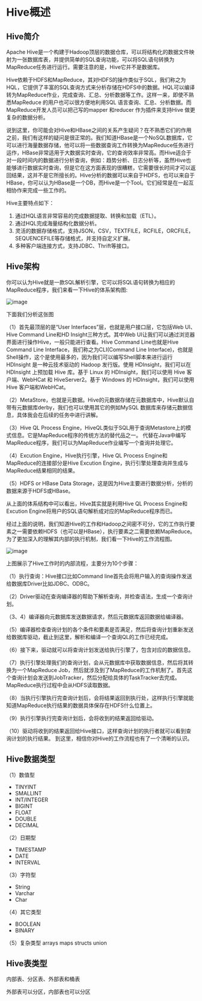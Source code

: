 # Hive概述

## Hive简介

Apache Hive是一个构建于Hadoop顶层的数据仓库，可以将结构化的数据文件映射为一张数据库表，并提供简单的SQL查询功能，可以将SQL语句转换为MapReduce任务进行运行。需要注意的是，Hive它并不是数据库。

Hive依赖于HDFS和MapReduce，其对HDFS的操作类似于SQL，我们称之为HQL，它提供了丰富的SQL查询方式来分析存储在HDFS中的数据。HQL可以编译转为MapReduce作业，完成查询、汇总、分析数据等工作。这样一来，即使不熟悉MapReduce 的用户也可以很方便地利用SQL 语言查询、汇总、分析数据。而MapReduce开发人员可以把己写的mapper 和reducer 作为插件来支持Hive 做更复杂的数据分析。

说到这里，你可能会对Hive和HBase之间的关系产生疑问？在不熟悉它们的作用之前，我们有这样的疑问是很正常的。我们知道HBase是一个NoSQL数据库，它可以进行海量数据存储，他可以将一些数据查询工作转换为MapReduce任务进行运作，HBase非常适用于大数据实时查询，它的查询效率非常高。而Hive适合于对一段时间内的数据进行分析查询，例如：趋势分析、日志分析等，虽然Hive也能够进行数据实时查询，但是它在这方面表现的很糟糕，它需要很长时间才可以返回结果，这并不是它所擅长的。Hive分析的数据可以来自于HDFS，也可以来自于HBase，你可以认为HBase是一个DB，而Hive是一个Tool。它们经常是在一起互相协作来完成一些工作的。

Hive主要特点如下：

1. 通过HQL语言非常容易的完成数据提取、转换和加载（ETL）。
2. 通过HQL完成海量结构化数据分析。
3. 灵活的数据存储格式，支持JSON，CSV，TEXTFILE，RCFILE，ORCFILE，SEQUENCEFILE等存储格式，并支持自定义扩展。
4. 多种客户端连接方式，支持JDBC、Thrift等接口。

## Hive架构

你可以认为Hive就是一款SQL解析引擎，它可以将SQL语句转换为相应的MapReduce程序，我们来看一下Hive的体系架构图:

![image](https://raw.githubusercontent.com/zhusheng/blog/master/44.png)

下面我们分析这张图

（1）首先最顶层的是“User Interfaces”层，也就是用户接口层，它包括Web UI、Hive Command Line和HD Insight三种方式。其中Web UI让我们可以通过浏览器界面进行操作Hive，一般只能进行查看。Hive Command Line也就是Hive Command Line Interface，我们称之为CLI(Command Line Interface)，也就是Shell操作，这个是使用最多的，因为我们可以编写Shell脚本来进行运行HDInsight 是一种云技术驱动的 Hadoop 发行版。使用 HDInsight，我们可以在HDInsight 上预加载 Hive 库。基于 Linux 的 HDInsight，我们可以使用 Hive 客户端、WebHCat 和 HiveServer2。基于 Windows 的 HDInsight，我们可以使用 Hive 客户端和WebHCat。

（2）MetaStore，也就是元数据。Hive的元数据存储在元数据库中，Hive默认自带有元数据库derby，我们也可以使用其它的例如MySQL 数据库来存储元数据信息，具体我会在后续的任务中进行讲解。

（3）Hive QL Process Engine，HiveQL类似于SQL用于查询Metastore上的模式信息。它是MapReduce程序的传统方法的替代品之一。 代替在Java中编写MapReduce程序，我们可以为MapReduce作业编写一个查询并处理它。

（4）Excution Engine，Hive执行引擎，Hive QL Process Engine和MapReduce的连接部分是Hive Excution Engine，执行引擎处理查询并生成与MapReduce结果相同的结果。

（5）HDFS or HBase Data Storage，这是因为Hive主要进行数据分析，分析的数据来源于HDFS或HBase。

从上面的体系结构中可以看出，Hive其实就是利用Hive QL Process Engine和Excution Engine将用户的SQL语句解析成对应的MapReduce程序而已。

经过上面的说明，我们知道Hive的工作和Hadoop之间密不可分，它的工作执行要素之一需要依赖HDFS（也可以是HBase），执行要素之二需要依赖MapReduce。为了更加深入的理解其内部的执行机制，我们看一下Hive的工作流程图。

![image](https://raw.githubusercontent.com/zhusheng/blog/master/45.png)

上图展示了Hive工作时的内部流程，主要分为10个步骤：

（1）执行查询：Hive接口比如Command line首先会将用户输入的查询操作发送给数据库Driver比如JDBC、ODBC。

（2）Driver驱动在查询编译器的帮助下解析查询，并检查语法，生成一个查询计划。

（3、4）编译器向元数据库发送数据请求，然后元数据库返回数据给编译器。

（5）编译器检查查询计划的各个条件和要素是否满足，然后将查询计划重新发送给数据库驱动，截止到这里，解析和编译一个查询QL的工作已经完成。

（6）接下来，驱动就可以将查询计划发送给执行引擎了，包含对应的数据信息。

（7）执行引擎处理我们的查询计划，会从元数据库中获取数据信息，然后将其转换为一个MapReduce Job，然后就涉及到了MapReduce的工作机制了。首先这个查询计划会发送到JobTracker，然后分配给具体的TaskTracker去完成。MapReduce执行过程中会从HDFS读取数据。

（8）当执行引擎执行完查询计划后，会将结果返回到执行处，这样执行引擎就能知道MapReduce执行结果的数据具体保存在HDFS什么位置上。

（9）执行引擎执行完查询计划后，会将收到的结果返回给驱动。

（10）驱动将收到的结果返回给Hive接口，这样查询计划的执行者就可以看到查询计划的执行结果。
到这里，相信你对Hive的工作流程也有了一个清晰的认识。

## Hive数据类型

（1）数值型

- TINYINT
- SMALLINT
- INT/INTEGER
- BIGINT
- FLOAT
- DOUBLE
- DECIMAL

（2）日期型

- TIMESTAMP
- DATE
- INTERVAL

（3）字符型

- String
- Varchar
- Char

（4）其它类型

- BOOLEAN
- BINARY

（5）复杂类型
arrays
maps
structs
union

## Hive表类型

内部表、分区表、外部表和桶表

外部表可以分区，内部表也可以分区

